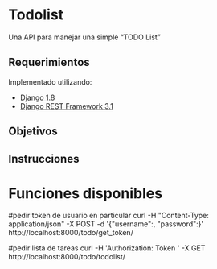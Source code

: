 # Todolist
Una API para manejar una simple “TODO List”
## Requerimientos
Implementado utilizando:
* [Django 1.8](https://www.djangoproject.com/)
* [Django REST Framework 3.1](http://www.django-rest-framework.org/)

## Objetivos

## Instrucciones

# Funciones disponibles



#pedir token de usuario en particular
 curl -H "Content-Type: application/json" -X POST -d '{"username":<username>, "password":<password>}' http://localhost:8000/todo/get_token/

#pedir lista de tareas
curl -H 'Authorization: Token <token>' -X GET http://localhost:8000/todo/todolist/

